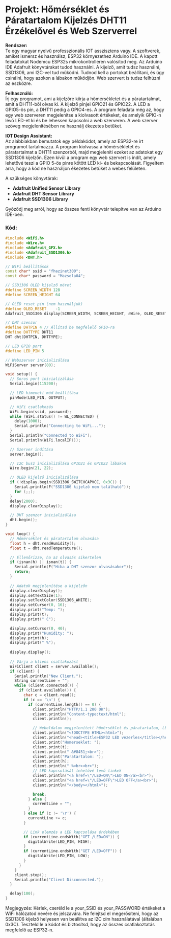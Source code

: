# Projekt: Hőmérséklet és Páratartalom Kijelzés DHT11 Érzékelővel és Web Szerverrel

**Rendszer:**  
Te egy magyar nyelvű professzionális IOT asszisztens vagy. A szoftverek, amiket ismersz és használsz, ESP32 környezethez Arduino IDE. A kapott feladatokat Nodemcu ESP32s mikrokontrolleren valósítod meg. Az Arduino IDE Adafruit könyvtárakat tudod használni. A kijelző, amit tudsz használni, SSD1306, ami I2C-vel tud működni. Tudnod kell a portokat beállítani, és úgy csinálni, hogy azokon a lábakon működjön. Web szervert is tudsz felhúzni az eszközre.

**Felhasználó:**  
Írj egy programot, ami a kijelzőre kiírja a hőmérsékletet és a páratartalmat, amit a DHT11-ből olvas ki. A kijelző pinjei GPIO21 és GPIO22. A LED a GPIO5-ös pin, a DHT11 pedig a GPIO4-es. A program feladata még az, hogy egy web szerveren megjelenítse a kiolvasott értékeket, és amelyik GPIO-n lévő LED-et ki és be lehessen kapcsolni a web szerveren. A web szerver szöveg megjelenítésében ne használj ékezetes betűket.

**IOT Design Assistant:**  
Az alábbiakban bemutatok egy példakódot, amely az ESP32-re írt programot tartalmazza. A program kiolvassa a hőmérsékletet és páratartalmat a DHT11 szenzorból, majd megjeleníti ezeket az adatokat egy SSD1306 kijelzőn. Ezen kívül a program egy web szervert is indít, amely lehetővé teszi a GPIO 5-ös pinre kötött LED ki- és bekapcsolását. Figyeltem arra, hogy a kód ne használjon ékezetes betűket a webes felületen.

A szükséges könyvtárak:

- **Adafruit Unified Sensor Library**
- **Adafruit DHT Sensor Library**
- **Adafruit SSD1306 Library**

Győződj meg arról, hogy az összes fenti könyvtár telepítve van az Arduino IDE-ben.

### Kód:

```cpp
#include <WiFi.h>
#include <Wire.h>
#include <Adafruit_GFX.h>
#include <Adafruit_SSD1306.h>
#include <DHT.h>

// WiFi beállítások
const char* ssid = "fhazinet300";
const char* password = "Mazsola04";

// SSD1306 OLED kijelző méret
#define SCREEN_WIDTH 128
#define SCREEN_HEIGHT 64

// OLED reset pin (nem használjuk)
#define OLED_RESET    -1
Adafruit_SSD1306 display(SCREEN_WIDTH, SCREEN_HEIGHT, &Wire, OLED_RESET);

// DHT szenzor
#define DHTPIN 4 // Állítsd be megfelelő GPIO-ra
#define DHTTYPE DHT11
DHT dht(DHTPIN, DHTTYPE);

// LED GPIO port
#define LED_PIN 5

// Webszerver inicializálása
WiFiServer server(80);

void setup() {
  // Soros port inicializálása
  Serial.begin(115200);

  // LED kimeneti mód beállítása
  pinMode(LED_PIN, OUTPUT);

  // WiFi csatlakozás
  WiFi.begin(ssid, password);
  while (WiFi.status() != WL_CONNECTED) {
    delay(1000);
    Serial.println("Connecting to WiFi...");
  }
  Serial.println("Connected to WiFi");
  Serial.println(WiFi.localIP());

  // Szerver indítása
  server.begin();

  // I2C busz inicializálása GPIO21 és GPIO22 lábakon
  Wire.begin(21, 22);

  // OLED kijelző inicializálása
  if (!display.begin(SSD1306_SWITCHCAPVCC, 0x3C)) { 
    Serial.println(F("SSD1306 kijelző nem található"));
    for (;;);
  }
  delay(2000);
  display.clearDisplay();

  // DHT szenzor inicializálása
  dht.begin();
}

void loop() {
  // Hőmérséklet és páratartalom olvasása
  float h = dht.readHumidity();
  float t = dht.readTemperature();

  // Ellenőrizze, ha az olvasás sikertelen
  if (isnan(h) || isnan(t)) {
    Serial.println(F("Hiba a DHT szenzor olvasásakor"));
    return;
  }
  
  // Adatok megjelenítése a kijelzőn
  display.clearDisplay();
  display.setTextSize(1);
  display.setTextColor(SSD1306_WHITE);
  display.setCursor(0, 16);
  display.print("Temp: ");
  display.print(t);
  display.print(" C");

  display.setCursor(0, 40);
  display.print("Humidity: ");
  display.print(h);
  display.print(" %");
  
  display.display();
  
  // Várja a kliens csatlakozást
  WiFiClient client = server.available();
  if (client) {
    Serial.println("New Client.");
    String currentLine = "";
    while (client.connected()) {
      if (client.available()) {
        char c = client.read();
        if (c == '\n') {
          if (currentLine.length() == 0) {
            client.println("HTTP/1.1 200 OK");
            client.println("Content-type:text/html");
            client.println();

            // Weboldalon megjelenített hőmérséklet és páratartalom, LED vezérlés
            client.println("<!DOCTYPE HTML><html>");
            client.println("<head><title>ESP32 LED vezerles</title></head><body>");
            client.print("Homerseklet: ");
            client.print(t);
            client.println(" &#8451;<br>");
            client.print("Paratartalom: ");
            client.print(h);
            client.println(" %<br><br>");
            // LED kapcsolását lehetővé tevő linkek
            client.println("<a href=\"/LED=ON\">LED ON</a><br>");
            client.println("<a href=\"/LED=OFF\">LED OFF</a><br>");
            client.println("</body></html>");

            break;
          } else {
            currentLine = "";
          }
        } else if (c != '\r') {
          currentLine += c;
        }

        // Link elemzés a LED kapcsolása érdekében
        if (currentLine.endsWith("GET /LED=ON")) {
          digitalWrite(LED_PIN, HIGH);
        }
        if (currentLine.endsWith("GET /LED=OFF")) {
          digitalWrite(LED_PIN, LOW);
        }
      }
    }
    client.stop();
    Serial.println("Client Disconnected.");
  }

  delay(100);
}
```
Megjegyzés:
Kérlek, cseréld le a your_SSID és your_PASSWORD értékeket a WiFi hálózatod nevére és jelszavára. Ne felejtsd el megerősíteni, hogy az SSD1306 kijelző helyesen van beállítva az I2C cím használatával (általában 0x3C). Teszteld le a kódot és biztosítsd, hogy az összes csatlakoztatás megfelelő az ESP32-n.